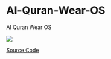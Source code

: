 # Al-Quran-Wear-OS
Al Quran Wear OS

<img src="https://github.com/bachors/Al-Quran-Wear-OS/blob/main/demo.gif"/>

<a href="https://github.com/bachors/Al-Quran-Wear-OS/tree/master">Source Code</a>
